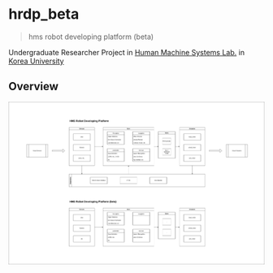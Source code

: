 # hrdp_beta
> hms robot developing platform (beta)  

Undergraduate Researcher Project in [Human Machine Systems Lab.](https://faculty.korea.ac.kr/kufaculty/drsspark/index.do) in [Korea University](https://www.korea.edu/)

## Overview
![hrdp vs hrdp_beta](https://github.com/skykongkong8/hrdp_beta/blob/main/src/hrdp_beta/src/res/HRDP_compare_blockdiagram.drawio.png)
